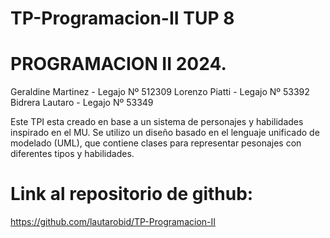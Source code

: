 # TP-Programacion-II TUP 8 
# PROGRAMACION II 2024.
Geraldine Martinez - Legajo Nº 512309
Lorenzo Piatti - Legajo Nº 53392
Bidrera Lautaro - Legajo Nº 53349

Este TPI esta creado en base a un sistema de personajes y habilidades inspirado en el MU. Se utilizo un diseño basado en el lenguaje unificado de modelado (UML), que contiene clases para representar pesonajes con diferentes tipos y habilidades.


# Link al repositorio de github: 
https://github.com/lautarobid/TP-Programacion-II